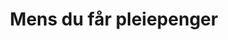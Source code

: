 ---
title: 'Mens du får pleiepenger'
description: 'Om hva du må melde fra om underveis, regler for reise og hvordan du kan kombinere jobb eller utdanning med pleiepengene.'
---